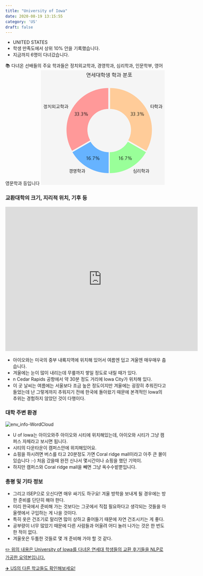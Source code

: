 ```yaml
---
title: "University of Iowa"
date: 2020-08-19 13:15:55
category: 'US'
draft: false
---
```



* UNITED STATES
* 학생 만족도에서 상위 10% 안을 기록했습니다.
* 지금까지 6명이 다녀갔습니다. 

📚 다녀온 선배들의 주요 학과들은 정치외교학과, 경영학과, 심리학과, 인문학부, 영어영문학과 등입니다
![department-info](../plots/US000208.png)
### 교환대학의 크기, 지리적 위치, 기후 등
<iframe
width="600"
height="450"
frameborder="0" style="border:0"
src="https://www.google.com/maps/embed/v1/place?key=AIzaSyC9e1AME-pVmWC4hBpFdu5S4dKzyepa3HQ&q=University+of+Iowa&center=41.6627078,-91.5549771&zoom=14" allowfullscreen>
</iframe>

* 아이오와는 미국의 중부 내륙지역에 위치해 있어서 여름엔 덥고 겨울엔 매우매우 춥습니다.
* 겨울에는 눈이 많이 내리는데 무릎까지 쌓일 정도로 내릴 때가 있다.
* n Cedar Rapids 공항에서 약 30분 정도 거리에 Iowa City가 위치해 있다.
* 이 곳 날씨는 여름에는 서울보다 조금 높은 정도이지만 겨울에는 굉장히 추워진다고 들었는데 난 그렇게까지 추워지기 전에 한국에 돌아왔기 때문에 본격적인 Iowa의 추위는 경험하지 않았던 것이 다행이다.


### 대학 주변 환경

![env_info-WordCloud](../univ_wordclouds_okt/env_info/US000208_env_info_okt.png)

* U of Iowa는 아이오와주 아이오와 시티에 위치해있는데, 아이오와 시티가 그냥 캠퍼스 자체라고 보시면 됩니다.
* 시티의 다운타운이 캠퍼스안에 위치해있어요.
* 쇼핑을 하시려면 버스를 타고 20분정도 가면 Coral ridge mall이라고 아주 큰 몰이 있습니다 :-) 처음 갔을때 완전 신나서 몇시간이나 쇼핑을 했던 기억이.
* 하지만 캠퍼스와 Coral ridge mall을 빼면 그냥 옥수수밭뿐입니다.


### 총평 및 기타 정보 

* 그리고 ISEP으로 오신다면 매우 싸기도 하구요! 겨울 방학을 보내게 될 경우에는 방한 준비를 단단히 해야 한다.
* 미리 한국에서 준비해 가는 것보다는 그곳에서 직접 필요하다고 생각되는 것들을 아울렛에서 구입하는 게 나을 것이다.
* 특히 옷은 건조기로 말리면 많이 상하고 줄어들기 때문에 자연 건조시키는 게 좋다.
* 공부량이 너무 많았기 때문에 다른 사람들과 어울려 어디 놀러 나가는 것은 한 번도 한 적이 없다.
* 겨울옷은 두툼한 것들로 몇 개 준비해 가야 할 것 같다.


[✏️ 위의 내용은 University of Iowa를 다녀온 연세대 학생들의 교환 후기들을 NLP로 가공한 요약본입니다.](http://oia.yonsei.ac.kr/partner/expReport.asp?ucode=US000208&bgbn=A)

[✈️ US의 다른 학교들도 확인해보세요!](https://yonsei-exchange.netlify.app/?category=US)
